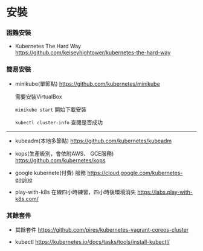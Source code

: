 # 安裝

### 困難安裝

- Kubernetes The Hard Way  https://github.com/kelseyhightower/kubernetes-the-hard-way

### 簡易安裝

- minikube(單節點)  https://github.com/kubernetes/minikube

    需要安裝VirtualBox 
   
    `minikube start` 開始下載安裝

   `kubectl cluster-info` 查閱是否成功
   
   






----------------------------------------------------------------
- kubeadm(本地多節點)  https://github.com/kubernetes/kubeadm

- kops(生產級別，會依附AWS、 GCE服務)  https://github.com/kubernetes/kops

- google kubernete(付費) 服務 https://cloud.google.com/kubernetes-engine

- play-with-k8s 在線四小時練習，四小時後環境消失  https://labs.play-with-k8s.com/

### 其餘套件

- 其餘套件 https://github.com/pires/kubernetes-vagrant-coreos-cluster

- kubectl https://kubernetes.io/docs/tasks/tools/install-kubectl/
